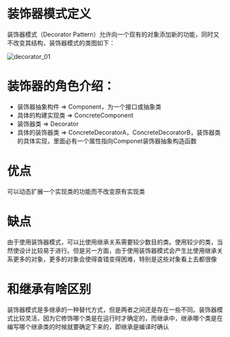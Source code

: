 # 装饰器模式定义
装饰器模式（Decorator Pattern）允许向一个现有的对象添加新的功能，同时又不改变其结构，装饰器模式的类图如下：

![decorator_01](https://raw.githubusercontent.com/1990frog/imagebed/default/1602317283_20191227142837350_300535315.png)

# 装饰器的角色介绍：
+ 装饰器抽象构件 => Component，为一个接口或抽象类
+ 具体的构建实现类 => ConcreteComponent
+ 装饰器类 => Decorator
+ 具体的装饰器类 => ConcreteDecoratorA，ConcreteDecoratorB，装饰器类的具体实现，里面必有一个属性指向Componet装饰器抽象构造函数

# 优点
可以动态扩展一个实现类的功能而不改变原有实现类
# 缺点
由于使用装饰器模式，可以比使用继承关系需要较少数目的类。使用较少的类，当然使设计比较易于进行。但是另一方面，由于使用装饰器模式会产生比使用继承关系更多的对象，更多的对象会使得查错变得困难，特别是这些对象看上去都很像

# 和继承有啥区别
装饰器模式是多继承的一种替代方式，但是两者之间还是存在一些不同。装饰器模式比较灵活，因为它修饰哪个类是在运行时才确定的，而继承中，继承哪个类是在编写哪个继承类的时候就要确定下来的，即继承是编译时确认

